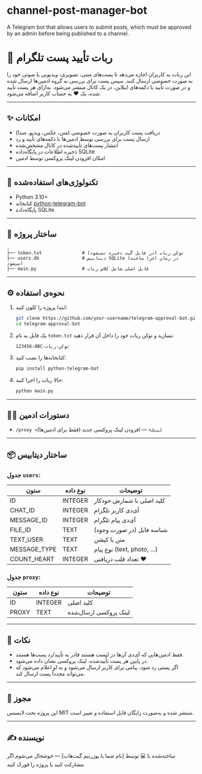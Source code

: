 # channel-post-manager-bot
A Telegram bot that allows users to submit posts, which must be approved by an admin before being published to a channel.

# 🤖 ربات تأیید پست تلگرام

این ربات به کاربران اجازه می‌دهد تا پست‌های متنی، تصویری، ویدیویی یا صوتی خود را به صورت خصوصی ارسال کنند. سپس پست برای بررسی به گروه ادمین‌ها ارسال شده و در صورت تأیید با دکمه‌های اینلاین، در یک کانال منتشر می‌شود. به‌ازای هر پست تأیید شده، یک ❤️ به حساب کاربر اضافه می‌شود.

---

## ✨ امکانات

- دریافت پست کاربران به صورت خصوصی (متن، عکس، ویدیو، صدا)
- ارسال پست برای بررسی توسط ادمین‌ها با دکمه‌های تأیید و رد
- انتشار پست‌های تأییدشده در کانال مشخص‌شده
- ذخیره اطلاعات در پایگاه‌داده SQLite
- امکان افزودن لینک پروکسی توسط ادمین

---

## 🧩 تکنولوژی‌های استفاده‌شده

- Python 3.10+
- کتابخانه [python-telegram-bot](https://docs.python-telegram-bot.org/)
- پایگاه‌داده SQLite

---

## 📂 ساختار پروژه

```
.
├── token.txt               # توکن ربات (در فایل گیت ذخیره نمی‌شود)
├── users.db                # دیتابیس SQLite (در زمان اجرا ساخته می‌شود)
├── main.py                 # فایل اصلی شامل کلاس ربات
```

---

## ⚙️ نحوه‌ی استفاده

1. ابتدا پروژه را کلون کنید:
   ```bash
   git clone https://github.com/your-username/telegram-approval-bot.git
   cd telegram-approval-bot
   ```

2. یک فایل به نام `token.txt` بسازید و توکن ربات خود را داخل آن قرار دهید:
   ```
   123456:ABC-توکن-ربات
   ```

3. کتابخانه‌ها را نصب کنید:
   ```bash
   pip install python-telegram-bot
   ```

4. حالا ربات را اجرا کنید:
   ```bash
   python main.py
   ```

---

## 🧑‍💻 دستورات ادمین

- `/proxy <لینک>` — افزودن لینک پروکسی جدید (فقط برای ادمین‌ها)

---

## 📦 ساختار دیتابیس

### جدول `users`:
| ستون         | نوع داده    | توضیحات                    |
|--------------|-------------|-----------------------------|
| ID           | INTEGER     | کلید اصلی با شمارش خودکار |
| CHAT_ID      | INTEGER     | آی‌دی کاربر تلگرام         |
| MESSAGE_ID   | INTEGER     | آی‌دی پیام تلگرام          |
| FILE_ID      | TEXT        | شناسه فایل (در صورت وجود) |
| TEXT_USER    | TEXT        | متن یا کپشن                |
| MESSAGE_TYPE | TEXT        | نوع پیام (text, photo, ...) |
| COUNT_HEART  | INTEGER     | تعداد قلب دریافتی ❤️       |

### جدول `proxy`:
| ستون    | نوع داده  | توضیحات               |
|---------|-----------|------------------------|
| ID      | INTEGER   | کلید اصلی              |
| PROXY   | TEXT      | لینک پروکسی ارسال‌شده |

---

## 📌 نکات

- فقط ادمین‌هایی که آی‌دی آن‌ها در لیست هستند قادر به تأیید/رد پست‌ها هستند.
- در پایین هر پست تأییدشده، لینک پروکسی نشان داده می‌شود.
- اگر پستی رد شود، پیامی برای کاربر ارسال می‌شود و به او اعلام می‌شود که می‌تواند مجدداً پست ارسال کند.

---

## 📜 مجوز

این پروژه تحت لایسنس MIT منتشر شده و به‌صورت رایگان قابل استفاده و تغییر است.

---

## ✍️ نویسنده

ساخته‌شده با 💻 توسط [نام شما یا یوزرنیم گیت‌هاب] — خوشحال می‌شوم اگر مشارکت کنید یا پروژه را فورک کنید.
